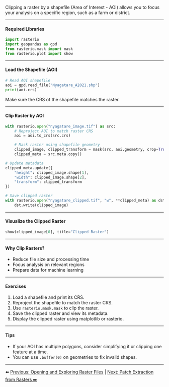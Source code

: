 Clipping a raster by a shapefile (Area of Interest - AOI) allows you to focus your analysis on a specific region, such as a farm or district.

---

#### Required Libraries

```python
import rasterio
import geopandas as gpd
from rasterio.mask import mask
from rasterio.plot import show
```

---

#### Load the Shapefile (AOI)

```python
# Read AOI shapefile
aoi = gpd.read_file("Nyagatare_A2021.shp")
print(aoi.crs)
```

Make sure the CRS of the shapefile matches the raster.

---

#### Clip Raster by AOI

```python
with rasterio.open("nyagatare_image.tif") as src:
    # Reproject AOI to match raster CRS
    aoi = aoi.to_crs(src.crs)

    # Mask raster using shapefile geometry
    clipped_image, clipped_transform = mask(src, aoi.geometry, crop=True)
    clipped_meta = src.meta.copy()

# Update metadata
clipped_meta.update({
    "height": clipped_image.shape[1],
    "width": clipped_image.shape[2],
    "transform": clipped_transform
})

# Save clipped raster
with rasterio.open("nyagatare_clipped.tif", "w", **clipped_meta) as dst:
    dst.write(clipped_image)
```

---

#### Visualize the Clipped Raster

```python
show(clipped_image[0], title="Clipped Raster")
```

---

#### Why Clip Rasters?

- Reduce file size and processing time
- Focus analysis on relevant regions
- Prepare data for machine learning

---

#### Exercises

1. Load a shapefile and print its CRS.
2. Reproject the shapefile to match the raster CRS.
3. Use `rasterio.mask.mask` to clip the raster.
4. Save the clipped raster and view its metadata.
5. Display the clipped raster using matplotlib or rasterio.

---

#### Tips

- If your AOI has multiple polygons, consider simplifying it or clipping one feature at a time.
- You can use `.buffer(0)` on geometries to fix invalid shapes.

---

⬅️ [Previous: Opening and Exploring Raster Files](Opening_and_Exploring_Raster_Files.md) | [Next: Patch Extraction from Rasters ➡️](Patch_Extraction_from_Rasters.md)
